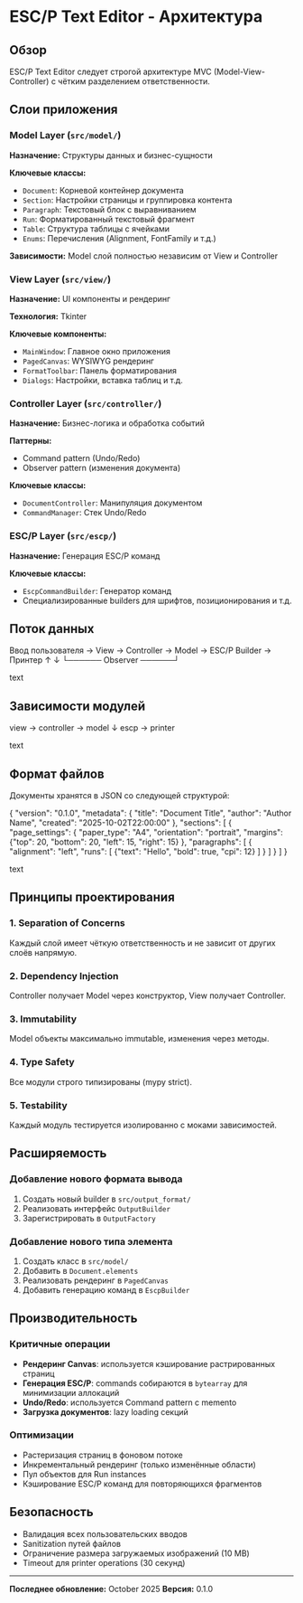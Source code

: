 # ESC/P Text Editor - Архитектура

## Обзор

ESC/P Text Editor следует строгой архитектуре MVC (Model-View-Controller) с чётким разделением ответственности.

## Слои приложения

### Model Layer (`src/model/`)

**Назначение:** Структуры данных и бизнес-сущности

**Ключевые классы:**
- `Document`: Корневой контейнер документа
- `Section`: Настройки страницы и группировка контента
- `Paragraph`: Текстовый блок с выравниванием
- `Run`: Форматированный текстовый фрагмент
- `Table`: Структура таблицы с ячейками
- `Enums`: Перечисления (Alignment, FontFamily и т.д.)

**Зависимости:** Model слой полностью независим от View и Controller

### View Layer (`src/view/`)

**Назначение:** UI компоненты и рендеринг

**Технология:** Tkinter

**Ключевые компоненты:**
- `MainWindow`: Главное окно приложения
- `PagedCanvas`: WYSIWYG рендеринг
- `FormatToolbar`: Панель форматирования
- `Dialogs`: Настройки, вставка таблиц и т.д.

### Controller Layer (`src/controller/`)

**Назначение:** Бизнес-логика и обработка событий

**Паттерны:**
- Command pattern (Undo/Redo)
- Observer pattern (изменения документа)

**Ключевые классы:**
- `DocumentController`: Манипуляция документом
- `CommandManager`: Стек Undo/Redo

### ESC/P Layer (`src/escp/`)

**Назначение:** Генерация ESC/P команд

**Ключевые классы:**
- `EscpCommandBuilder`: Генератор команд
- Специализированные builders для шрифтов, позиционирования и т.д.

## Поток данных

Ввод пользователя → View → Controller → Model → ESC/P Builder → Принтер
↑ ↓
└────── Observer ──────┘

text

## Зависимости модулей

view → controller → model
↓
escp → printer

text

## Формат файлов

Документы хранятся в JSON со следующей структурой:

{
"version": "0.1.0",
"metadata": {
"title": "Document Title",
"author": "Author Name",
"created": "2025-10-02T22:00:00"
},
"sections": [
{
"page_settings": {
"paper_type": "A4",
"orientation": "portrait",
"margins": {"top": 20, "bottom": 20, "left": 15, "right": 15}
},
"paragraphs": [
{
"alignment": "left",
"runs": [
{"text": "Hello", "bold": true, "cpi": 12}
]
}
]
}
]
}

text

## Принципы проектирования

### 1. Separation of Concerns
Каждый слой имеет чёткую ответственность и не зависит от других слоёв напрямую.

### 2. Dependency Injection
Controller получает Model через конструктор, View получает Controller.

### 3. Immutability
Model объекты максимально immutable, изменения через методы.

### 4. Type Safety
Все модули строго типизированы (mypy strict).

### 5. Testability
Каждый модуль тестируется изолированно с моками зависимостей.

## Расширяемость

### Добавление нового формата вывода

1. Создать новый builder в `src/output_format/`
2. Реализовать интерфейс `OutputBuilder`
3. Зарегистрировать в `OutputFactory`

### Добавление нового типа элемента

1. Создать класс в `src/model/`
2. Добавить в `Document.elements`
3. Реализовать рендеринг в `PagedCanvas`
4. Добавить генерацию команд в `EscpBuilder`

## Производительность

### Критичные операции

- **Рендеринг Canvas**: используется кэширование растрированных страниц
- **Генерация ESC/P**: commands собираются в `bytearray` для минимизации аллокаций
- **Undo/Redo**: используется Command pattern с memento
- **Загрузка документов**: lazy loading секций

### Оптимизации

- Растеризация страниц в фоновом потоке
- Инкрементальный рендеринг (только изменённые области)
- Пул объектов для Run instances
- Кэширование ESC/P команд для повторяющихся фрагментов

## Безопасность

- Валидация всех пользовательских вводов
- Sanitization путей файлов
- Ограничение размера загружаемых изображений (10 MB)
- Timeout для printer operations (30 секунд)

---

**Последнее обновление:** October 2025
**Версия:** 0.1.0
